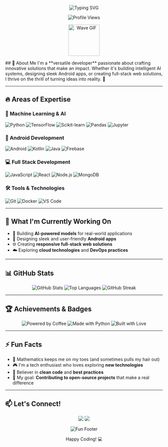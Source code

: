<!-- Header with Animation -->
<p align="center">
  <img src="https://readme-typing-svg.demolab.com?font=Fira+Code&weight=600&pause=1000&color=2F81F7&center=true&vCenter=true&width=435&lines=Hi+there!+I'm+Razee+👋;Full+Stack+%26+AI+Developer;Android+Developer+%26+ML+Enthusiast;Building+Digital+Solutions+🚀" alt="Typing SVG" />
</p>
<!-- Profile Views Counter -->
<p align="center">
  <img src="https://komarev.com/ghpvc/?username=Razee4315&style=flat-square&color=blue" alt="Profile Views"/>
</p>

<!-- Animated Wave -->
<p align="center">
  <img src="https://media.giphy.com/media/xT9IgzoKnwFNmISR8I/giphy.gif" alt="Wave GIF" width="100">
</p>
<!-- About Me Section -->
## 💫 About Me
I'm a **versatile developer** passionate about crafting innovative solutions that make an impact. Whether it's building intelligent AI systems, designing sleek Android apps, or creating full-stack web solutions, I thrive on the thrill of turning ideas into reality. 🌟

---

<!-- Expertise Areas -->
## 🔥 Areas of Expertise
### 🤖 Machine Learning & AI
![Python](https://img.shields.io/badge/-Python-3776AB?style=for-the-badge&logo=python&logoColor=white)
![TensorFlow](https://img.shields.io/badge/-TensorFlow-FF6F00?style=for-the-badge&logo=tensorflow&logoColor=white)
![Scikit-learn](https://img.shields.io/badge/-Scikit_Learn-F7931E?style=for-the-badge&logo=scikit-learn&logoColor=white)
![Pandas](https://img.shields.io/badge/-Pandas-150458?style=for-the-badge&logo=pandas&logoColor=white)
![Jupyter](https://img.shields.io/badge/-Jupyter-F37626?style=for-the-badge&logo=jupyter&logoColor=white)

### 📱 Android Development
![Android](https://img.shields.io/badge/-Android-3DDC84?style=for-the-badge&logo=android&logoColor=white)
![Kotlin](https://img.shields.io/badge/-Kotlin-0095D5?style=for-the-badge&logo=kotlin&logoColor=white)
![Java](https://img.shields.io/badge/-Java-007396?style=for-the-badge&logo=java&logoColor=white)
![Firebase](https://img.shields.io/badge/-Firebase-FFCA28?style=for-the-badge&logo=firebase&logoColor=black)

### 💻 Full Stack Development
![JavaScript](https://img.shields.io/badge/-JavaScript-F7DF1E?style=for-the-badge&logo=javascript&logoColor=black)
![React](https://img.shields.io/badge/-React-61DAFB?style=for-the-badge&logo=react&logoColor=black)
![Node.js](https://img.shields.io/badge/-Node.js-339933?style=for-the-badge&logo=node.js&logoColor=white)
![MongoDB](https://img.shields.io/badge/-MongoDB-47A248?style=for-the-badge&logo=mongodb&logoColor=white)

### 🛠️ Tools & Technologies
![Git](https://img.shields.io/badge/-Git-F05032?style=for-the-badge&logo=git&logoColor=white)
![Docker](https://img.shields.io/badge/-Docker-2496ED?style=for-the-badge&logo=docker&logoColor=white)
![VS Code](https://img.shields.io/badge/-VS_Code-007ACC?style=for-the-badge&logo=visual-studio-code&logoColor=white)

---

<!-- Current Projects -->
## 🚀 What I'm Currently Working On
- 🤖 Building **AI-powered models** for real-world applications
- 📱 Designing sleek and user-friendly **Android apps**
- 🌐 Creating **responsive full-stack web solutions**
- ☁️ Exploring **cloud technologies** and **DevOps practices**

---

<!-- GitHub Stats -->
## 📊 GitHub Stats
<p align="center">
  <img src="https://github-readme-stats.vercel.app/api?username=Razee4315&show_icons=true&theme=radical" alt="GitHub Stats"/>
  <img src="https://github-readme-stats.vercel.app/api/top-langs/?username=Razee4315&layout=compact&theme=radical" alt="Top Languages"/>
  <img src="https://github-readme-streak-stats.herokuapp.com/?user=Razee4315&theme=radical" alt="GitHub Streak"/>
</p>

---

<!-- Achievements Section -->
## 🏆 Achievements & Badges
<p align="center">
  <img src="https://forthebadge.com/images/badges/powered-by-coffee.svg" alt="Powered by Coffee"/>
  <img src="https://forthebadge.com/images/badges/made-with-python.svg" alt="Made with Python"/>
  <img src="https://forthebadge.com/images/badges/built-with-love.svg" alt="Built with Love"/>
</p>

---

<!-- Fun Facts -->
## ⚡ Fun Facts
- 🔢 Mathematics keeps me on my toes (and sometimes pulls my hair out)
- 🎮 I'm a tech enthusiast who loves exploring **new technologies**
- 🌟 Believer in **clean code** and **best practices**
- 🎯 My goal: **Contributing to open-source projects** that make a real difference

---

<!-- Contact -->
## 📫 Let's Connect!
<p align="center">
  <a href="mailto:saqlainrazee@gmail.com"><img src="https://img.shields.io/badge/-Email-D14836?style=for-the-badge&logo=gmail&logoColor=white"></a>
  <a href="https://www.linkedin.com/in/saqlainrazee/"><img src="https://img.shields.io/badge/-LinkedIn-0077B5?style=for-the-badge&logo=linkedin&logoColor=white"></a>
</p>

<!-- Footer -->
<p align="center">
  <img src="https://forthebadge.com/images/badges/you-didnt-ask-for-this.svg" alt="Fun Footer"/>
</p>

<p align="center">Happy Coding! 💻</p>
